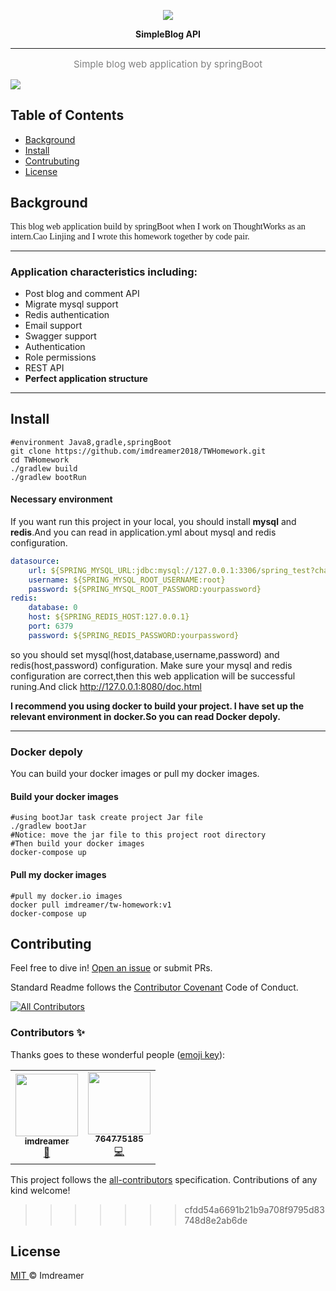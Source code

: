 
<p align="center">
<img align="center" src="http://imdreamer.oss-cn-hangzhou.aliyuncs.com/picGo/springboot.png"/>


<p align="center"><b>SimpleBlog API</b></p>

------

<p align="center" style="color:grey;font-size:15px;">Simple blog web application by springBoot</p>

<img align="center" src="http://imdreamer.oss-cn-hangzhou.aliyuncs.com/picGo/QQ20200518-163041.png"/>

## Table of Contents

- [Background](https://github.com/imdreamer2018/TWHomework#background)
- [Install](https://github.com/imdreamer2018/TWHomework#install)
- [Contrubuting](https://github.com/imdreamer2018/TWHomework#Contrubuting)
- [License](https://github.com/imdreamer2018/TWHomework#license)

## Background

<font face="roman">This blog web application build by springBoot when I work on ThoughtWorks as an intern.Cao Linjing and I wrote this homework together by code pair.</font>

------

### Application characteristics including:

- Post blog and comment API
- Migrate mysql support
- Redis authentication
- Email support
- Swagger support
- Authentication
- Role permissions
- REST API
- **Perfect application structure**

------

## Install

```shell
#environment Java8,gradle,springBoot
git clone https://github.com/imdreamer2018/TWHomework.git
cd TWHomework
./gradlew build
./gradlew bootRun
```

#### Necessary environment

If you want run this project in your local, you should install **mysql** and **redis**.And you can read in application.yml about mysql and redis configuration.

```yaml
datasource:
    url: ${SPRING_MYSQL_URL:jdbc:mysql://127.0.0.1:3306/spring_test?characterEncoding=utf8&characterSetResults=utf8}
    username: ${SPRING_MYSQL_ROOT_USERNAME:root}
    password: ${SPRING_MYSQL_ROOT_PASSWORD:yourpassword}
redis:
    database: 0
    host: ${SPRING_REDIS_HOST:127.0.0.1}
    port: 6379
    password: ${SPRING_REDIS_PASSWORD:yourpassword}    
```

so you should set mysql(host,database,username,password) and redis(host,password) configuration. Make sure your mysql and redis configuration are correct,then this web application will be successful runing.And click http://127.0.0.1:8080/doc.html

**I recommend you using docker to build your project. I have set up the relevant environment in docker.So you can read Docker depoly.**

------

### Docker depoly

You can build your docker images or pull my docker images.

#### Build your docker images

```shell
#using bootJar task create project Jar file
./gradlew bootJar
#Notice: move the jar file to this project root directory
#Then build your docker images
docker-compose up
```

#### Pull my docker images

```shell
#pull my docker.io images
docker pull imdreamer/tw-homework:v1
docker-compose up
```

## Contributing

Feel free to dive in! [Open an issue](https://github.com/RichardLitt/standard-readme/issues/new) or submit PRs.

Standard Readme follows the [Contributor Covenant](http://contributor-covenant.org/version/1/3/0/) Code of Conduct.

<!-- ALL-CONTRIBUTORS-BADGE:START - Do not remove or modify this section -->
[![All Contributors](https://img.shields.io/badge/all_contributors-2-orange.svg?style=flat-square)](#contributors-)
<!-- ALL-CONTRIBUTORS-BADGE:END -->

### Contributors ✨

Thanks goes to these wonderful people ([emoji key](https://allcontributors.org/docs/en/emoji-key)):

<!-- ALL-CONTRIBUTORS-LIST:START - Do not remove or modify this section -->
<!-- prettier-ignore-start -->
<!-- markdownlint-disable -->

<table>
  <tr>
    <td align="center"><a href="https://www.dreamer.im"><img src="https://avatars0.githubusercontent.com/u/35443799?v=4" width="100px;" alt=""/><br /><sub><b>imdreamer</b></sub></a><br /><a href="#design-imdreamer2018" title="Design">🎨</a></td>
    <td align="center"><a href="https://github.com/764775185"><img src="https://avatars0.githubusercontent.com/u/44635799?v=4" width="100px;" alt=""/><br /><sub><b>764775185</b></sub></a><br /><a href="https://github.com/imdreamer2018/TWHomework/commits?author=764775185" title="Code">💻</a></td>
  </tr>
</table>

<!-- markdownlint-enable -->
<!-- prettier-ignore-end -->
<!-- ALL-CONTRIBUTORS-LIST:END -->

This project follows the [all-contributors](https://github.com/all-contributors/all-contributors) specification. Contributions of any kind welcome!

>>>>>>> cfdd54a6691b21b9a708f9795d83748d8e2ab6de

## License

[MIT ](https://github.com/imdreamer2018/TWHomework/blob/master/LICENSE) © Imdreamer